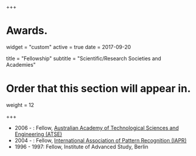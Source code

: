 +++
# Awards.
widget = "custom"
active = true
date = 2017-09-20

title = "Fellowship"
subtitle = "Scientific/Research Societies and Academies"

# Order that this section will appear in.
weight = 12

+++

* 2006 - : Fellow, [Australian Academy of Technological Sciences and Engineering (ATSE)](https://www.atse.org.au/)
* 2004 - : Fellow, [International Association of Pattern Recognition (IAPR)](http://www.iapr.org/)
* 1996 - 1997: Fellow, Institute of Advanced Study, Berlin


